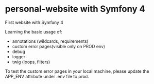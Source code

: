 # personal-website with Symfony 4

First website with Symfony 4

Learning the basic usage of:
- annotations (wildcards, requirements)
- custom error pages(visible only on PROD env)
- debug
- logger
- twig (loops, filters)


To test the custom error pages in your local machine, please update the APP_ENV attribute under .env file to prod. 
